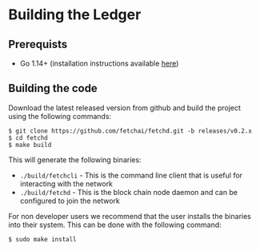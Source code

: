 # Building the Ledger

## Prerequists

- Go 1.14+ (installation instructions available [here](https://golang.org/dl/]))

## Building the code

Download the latest released version from github and build the project using the following commands:

    $ git clone https://github.com/fetchai/fetchd.git -b releases/v0.2.x
    $ cd fetchd
    $ make build

This will generate the following binaries:

- `./build/fetchcli` - This is the command line client that is useful for interacting with the network
- `./build/fetchd` - This is the block chain node daemon and can be configured to join the network

For non developer users we recommend that the user installs the binaries into their system. This can be done with the following command:

    $ sudo make install
